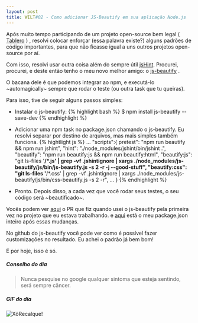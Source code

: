 ```yaml
---
layout: post
title: WILT#02 - Como adicionar JS-Beautify em sua aplicação Node.js
---
```


Após muito tempo participando de um projeto open-source bem legal ( [Tablero](https://github.com/twtablero/tablero) ) , resolvi colocar enforçar (essa palavra existe?) alguns padrões de código importantes, para que não ficasse igual a uns outros projetos open-source por aí. 

Com isso, resolvi usar outra coisa além do sempre útil [jsHint](http://jshint.com/). Procurei, procurei, e deste então tenho o meu novo melhor amigo: o [js-beautify](https://github.com/beautify-web/js-beautify) .

O bacana dele é que podemos integrar ao npm, e executá-lo ~automagically~  sempre que rodar o teste (ou outra task que tu queiras). 

Para isso, tive de seguir alguns passos simples:

  - Instalar o js-beautify:
  {% highlight bash %}
    $ npm install js-beautify --save-dev
  {% endhighlight %}
  
  - Adicionar uma npm task no package.json chamando o js-beautify. Eu resolvi separar por destino de arquivos, mas mais simples também funciona.
  {% hightlight js %}
    ...
    "scripts":{ 
      pretest": "npm run beautify && npm run jshint",
      "hint": "./node_modules/jshint/bin/jshint .",
      "beautify": "npm run beautify:js && npm run beautify:html",
      "beautify:js": "git ls-files '**/*.js' | grep -vf .jshintignore | xargs ./node_modules/js-beautify/js/bin/js-beautify.js -s 2 -r -j --good-stuff",
      "beautify:css": "git ls-files '**/*.css' | grep -vf .jshintignore | xargs ./node_modules/js-beautify/js/bin/css-beautify.js -s 2 -r",
      ...
    }
  {% endhighlight %}
  
  - Pronto. Depois disso, a cada vez que você rodar seus testes, o seu código será ~beautificado~.
  
Vocês podem ver [aqui](https://github.com/TWtablero/tablero/pull/226/files) o PR que fiz quando usei o js-beautify pela primeira vez no projeto que eu estava trabalhando. e [aqui](https://github.com/TWtablero/tablero/blob/b5b9b30bef06c889c5557d00bf3cf26d510851f8/package.json) está o meu package.json inteiro após essas mudanças.

No github do js-beautify você pode ver como é possível fazer customizações no resultado. Eu achei o padrão já bem bom!

E por hoje, isso é só. 

##### Conselho do dia

> Nunca pesquise no google qualquer sintoma que esteja sentindo, será sempre cãncer.

##### GIF do dia

![XôRecalque!](http://gifs.gif-animado.com/eucontraorecalque1.gif)

